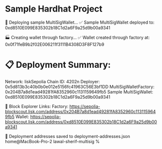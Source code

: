 # Sample Hardhat Project

🚀 Deploying sample MultiSigWallet...
✅ Sample MultiSigWallet deployed to: 0xd8510E099E835302b18C1d2a6F9a25d9b00a9341

🏭 Creating wallet through factory...
✅ Wallet created through factory at: 0x0f71feB9b2f02E006211f3111B4308D3F8F127b9

# 📋 Deployment Summary:

Network: liskSepolia
Chain ID: 4202n
Deployer: 0x5d813b3c40b0b0e012e5156fc41963C56E3bf1DD
MultiSigWalletFactory: 0x204B7a8d1ead49281fA8352960c1131159649fb5
Sample MultiSigWallet: 0xd8510E099E835302b18C1d2a6F9a25d9b00a9341

🔗 Block Explorer Links:
Factory: https://sepolia-blockscout.lisk.com/address/0x204B7a8d1ead49281fA8352960c1131159649fb5
Wallet: https://sepolia-blockscout.lisk.com/address/0xd8510E099E835302b18C1d2a6F9a25d9b00a9341

💾 Deployment addresses saved to deployment-addresses.json
home@MacBook-Pro-2 lawal-sherif-multisig %
